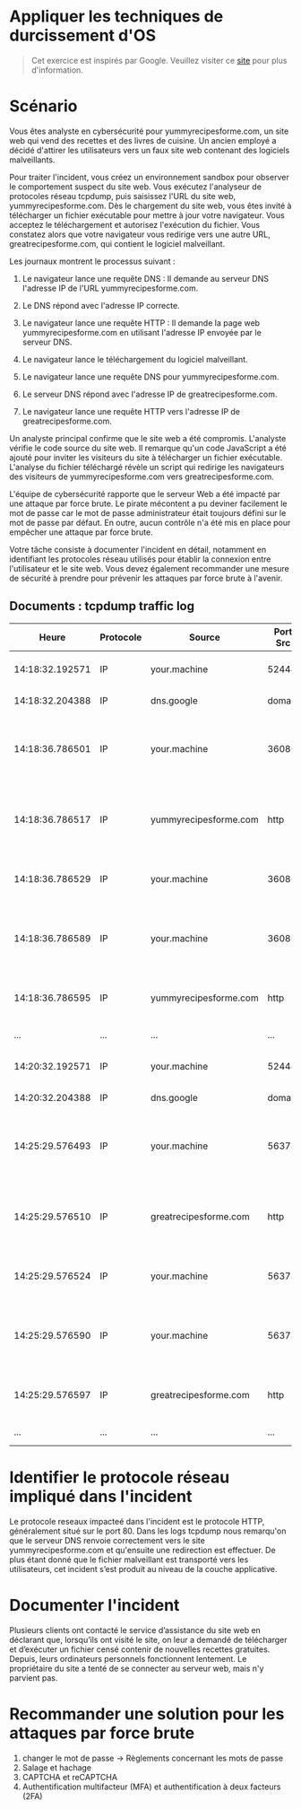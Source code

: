 # Appliquer les techniques de durcissement d'OS
>  Cet exercice est inspirés par Google. Veuillez visiter ce <a href="https://www.coursera.org/professional-certificates/google-cybersecurity">site</a> pour plus d'information.
# Scénario

Vous êtes analyste en cybersécurité pour yummyrecipesforme.com, un site web qui vend des recettes et des livres de cuisine. Un ancien employé a décidé d'attirer les utilisateurs vers un faux site web contenant des logiciels malveillants. 

Pour traiter l'incident, vous créez un environnement sandbox pour observer le comportement suspect du site web. Vous exécutez l'analyseur de protocoles réseau tcpdump, puis saisissez l'URL du site web, yummyrecipesforme.com. Dès le chargement du site web, vous êtes invité à télécharger un fichier exécutable pour mettre à jour votre navigateur. Vous acceptez le téléchargement et autorisez l'exécution du fichier. Vous constatez alors que votre navigateur vous redirige vers une autre URL, greatrecipesforme.com, qui contient le logiciel malveillant.

Les journaux montrent le processus suivant :

1. Le navigateur lance une requête DNS : Il demande au serveur DNS l'adresse IP de l'URL yummyrecipesforme.com.

2. Le DNS répond avec l'adresse IP correcte.

3. Le navigateur lance une requête HTTP : Il demande la page web yummyrecipesforme.com en utilisant l'adresse IP envoyée par le serveur DNS.

4. Le navigateur lance le téléchargement du logiciel malveillant.

5. Le navigateur lance une requête DNS pour yummyrecipesforme.com.

6. Le serveur DNS répond avec l'adresse IP de greatrecipesforme.com.

7. Le navigateur lance une requête HTTP vers l'adresse IP de greatrecipesforme.com.

Un analyste principal confirme que le site web a été compromis. L'analyste vérifie le code source du site web. Il remarque qu'un code JavaScript a été ajouté pour inviter les visiteurs du site à télécharger un fichier exécutable. L'analyse du fichier téléchargé révèle un script qui redirige les navigateurs des visiteurs de yummyrecipesforme.com vers greatrecipesforme.com.

L'équipe de cybersécurité rapporte que le serveur Web a été impacté par une attaque par force brute. Le pirate mécontent a pu deviner facilement le mot de passe car le mot de passe administrateur était toujours défini sur le mot de passe par défaut. En outre, aucun contrôle n'a été mis en place pour empêcher une attaque par force brute.

Votre tâche consiste à documenter l'incident en détail, notamment en identifiant les protocoles réseau utilisés pour établir la connexion entre l'utilisateur et le site web. Vous devez également recommander une mesure de sécurité à prendre pour prévenir les attaques par force brute à l'avenir.

## Documents : tcpdump traffic log
| Heure           | Protocole | Source                     | Port Src | Destination               | Port Dst | Infos complémentaires                                                                                             |
|-----------------|-----------|----------------------------|----------|----------------------------|----------|---------------------------------------------------------------------------------------------------------------------|
| 14:18:32.192571 | IP        | your.machine               | 52444    | dns.google                | domain   | 35084+ A? yummyrecipesforme.com. (24)                                                                             |
| 14:18:32.204388 | IP        | dns.google                 | domain   | your.machine              | 52444    | 35084 1/0/0 A 203.0.113.22 (40)                                                                                     |
| 14:18:36.786501 | IP        | your.machine               | 36086    | yummyrecipesforme.com     | http     | Flags [S], seq 2873951608, win 65495, options [mss 65495,sackOK,TS val 3302576859 ecr 0,nop,wscale 7], length 0    |
| 14:18:36.786517 | IP        | yummyrecipesforme.com      | http     | your.machine              | 36086    | Flags [S.], seq 3984334959, ack 2873951609, win 65483, options [mss 65495,sackOK,TS val 3302576859 ecr ..., ... ]  |
| 14:18:36.786529 | IP        | your.machine               | 36086    | yummyrecipesforme.com     | http     | Flags [.], ack 1, win 512, options [nop,nop,TS val 3302576859 ecr 3302576859], length 0                            |
| 14:18:36.786589 | IP        | your.machine               | 36086    | yummyrecipesforme.com     | http     | Flags [P.], seq 1:74, ack 1, win 512, options [nop,nop,TS val 3302576859 ecr 3302576859], length 73: HTTP GET /    |
| 14:18:36.786595 | IP        | yummyrecipesforme.com      | http     | your.machine              | 36086    | Flags [.], ack 74, win 512, options [nop,nop,TS val 3302576859 ecr 3302576859], length 0                           |
| ...             | ...       | ...                        | ...      | ...                        | ...      | ... a lot of traffic on the port 80 ...                                                                           |
| 14:20:32.192571 | IP        | your.machine               | 52444    | dns.google                | domain   | 21899+ A? greatrecipesforme.com. (24)                                                                             |
| 14:20:32.204388 | IP        | dns.google                 | domain   | your.machine              | 52444    | 21899 1/0/0 A 192.0.2.17 (40)                                                                                       |
| 14:25:29.576493 | IP        | your.machine               | 56378    | greatrecipesforme.com     | http     | Flags [S], seq 1020702883, win 65495, options [mss 65495,sackOK,TS val 3302989649 ecr 0,nop,wscale 7], length 0    |
| 14:25:29.576510 | IP        | greatrecipesforme.com      | http     | your.machine              | 56378    | Flags [S.], seq 1993648018, ack 1020702884, win 65483, options [mss 65495,sackOK,TS val 3302989649 ecr ..., ... ]  |
| 14:25:29.576524 | IP        | your.machine               | 56378    | greatrecipesforme.com     | http     | Flags [.], ack 1, win 512, options [nop,nop,TS val 3302989649 ecr 3302989649], length 0                            |
| 14:25:29.576590 | IP        | your.machine               | 56378    | greatrecipesforme.com     | http     | Flags [P.], seq 1:74, ack 1, win 512, options [nop,nop,TS val 3302989649 ecr 3302989649], length 73: HTTP GET /    |
| 14:25:29.576597 | IP        | greatrecipesforme.com      | http     | your.machine              | 56378    | Flags [.], ack 74, win 512, options [nop,nop,TS val 3302989649 ecr 3302989649], length 0                           |
| ...             | ...       | ...                        | ...      | ...                        | ...      | ... a lot of traffic on the port 80 ...                                                                           |


# Identifier le protocole réseau impliqué dans l'incident

Le protocole reseaux impacteé dans l'incident est le protocole HTTP, généralement situé sur le port 80. Dans les logs tcpdump nous remarqu'on que le serveur DNS renvoie correctement vers le site yummyrecipesforme.com et qu'ensuite une redirection est effectuer. De plus étant donné que le fichier malveillant est transporté vers les utilisateurs, cet incident s’est produit au niveau de la couche applicative.

# Documenter l'incident 

Plusieurs clients ont contacté le service d’assistance du site web en déclarant que, lorsqu’ils ont visité le site, on leur a demandé de télécharger et d’exécuter un fichier censé contenir de nouvelles recettes gratuites. Depuis, leurs ordinateurs personnels fonctionnent lentement.
Le propriétaire du site a tenté de se connecter au serveur web, mais n'y parvient pas.





# Recommander une solution pour les attaques par force brute
1. changer le mot de passe -> Règlements concernant les mots de passe 
2. Salage et hachage 
3. CAPTCHA et reCAPTCHA
4. Authentification multifacteur (MFA) et authentification à deux facteurs (2FA)